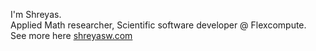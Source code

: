I'm Shreyas. <br>
Applied Math researcher, Scientific software developer @ Flexcompute. <br>
See more here [shreyasw.com](https://www.shreyasw.com)

<!-- Proudly created with GPRM ( https://gprm.itsvg.in ) -->
